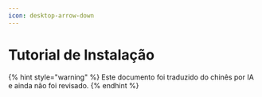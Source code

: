 ```yaml
---
icon: desktop-arrow-down
---
```

# Tutorial de Instalação


{% hint style="warning" %}
Este documento foi traduzido do chinês por IA e ainda não foi revisado.
{% endhint %}


